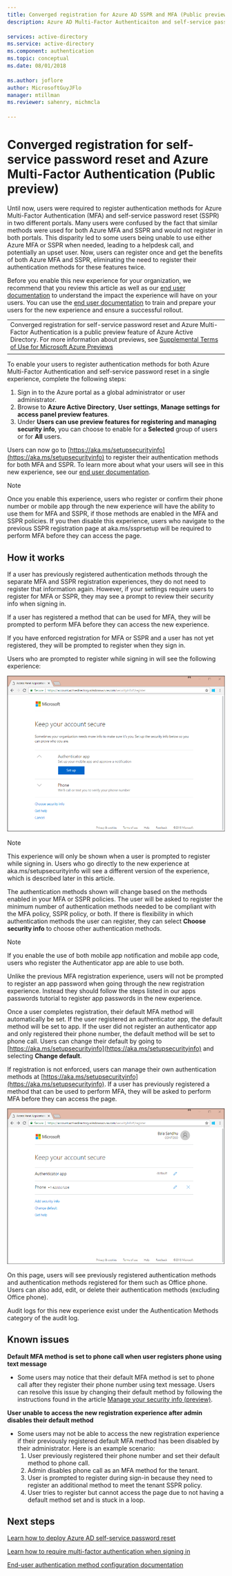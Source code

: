 ```yaml
---
title: Converged registration for Azure AD SSPR and MFA (Public preview)
description: Azure AD Multi-Factor Authenticaiton and self-service password reset registration (Public preview)

services: active-directory
ms.service: active-directory
ms.component: authentication
ms.topic: conceptual
ms.date: 08/01/2018

ms.author: joflore
author: MicrosoftGuyJFlo
manager: mtillman
ms.reviewer: sahenry, michmcla

---
```

# Converged registration for self-service password reset and Azure Multi-Factor Authentication (Public preview)

Until now, users were required to register authentication methods for Azure Multi-Factor Authentication (MFA) and self-service password reset (SSPR) in two different portals. Many users were confused by the fact that similar methods were used for both Azure MFA and SSPR and would not register in both portals. This disparity led to some users being unable to use either Azure MFA or SSPR when needed, leading to a helpdesk call, and potentially an upset user. Now, users can register once and get the benefits of both Azure MFA and SSPR, eliminating the need to register their authentication methods for these features twice.  

Before you enable this new experience for your organization, we recommend that you review this article as well as our [end user documentation](https://aka.ms/securityinfoguide) to understand the impact the experience will have on your users. You can use the [end user documentation](https://aka.ms/securityinfoguide) to train and prepare your users for the new experience and ensure a successful rollout.

|     |
| --- |
| Converged registration for self-service password reset and Azure Multi-Factor Authentication is a public preview feature of Azure Active Directory. For more information about previews, see  [Supplemental Terms of Use for Microsoft Azure Previews](https://azure.microsoft.com/support/legal/preview-supplemental-terms/)|
|     |

To enable your users to register authentication methods for both Azure Multi-Factor Authentication and self-service password reset in a single experience, complete the following steps:

1. Sign in to the Azure portal as a global administrator or user administrator.
2. Browse to **Azure Active Directory**, **User settings**, **Manage settings for access panel preview features**.
3. Under **Users can use preview features for registering and managing security info**, you can choose to enable for a **Selected** group of users or for **All** users.

Users can now go to [https://aka.ms/setupsecurityinfo](https://aka.ms/setupsecurityinfo) to register their authentication methods for both MFA and SSPR. To learn more about what your users will see in this new experience, see our [end user documentation](https://aka.ms/securityinfoguide).  

> [!NOTE]
> Once you enable this experience, users who register or confirm their phone number or mobile app through the new experience will have the ability to use them for MFA and SSPR, if those methods are enabled in the MFA and SSPR policies. If you then disable this experience, users who navigate to the previous SSPR registration page at aka.ms/ssprsetup will be required to perform MFA before they can access the page.  

## How it works

If a user has previously registered authentication methods through the separate MFA and SSPR registration experiences, they do not need to register that information again. However, if your settings require users to register for MFA or SSPR, they may see a prompt to review their security info when signing in.

If a user has registered a method that can be used for MFA, they will be prompted to perform MFA before they can access the new experience.

If you have enforced registration for MFA or SSPR and a user has not yet registered, they will be prompted to register when they sign in.

Users who are prompted to register while signing in will see the following experience:

![Converged registration. Set up methods as a new user](./media/concept-registration-mfa-sspr-converged/concept-registration-add-methods.png)

> [!NOTE]
> This experience will only be shown when a user is prompted to register while signing in. Users who go directly to the new experience at aka.ms/setupsecurityinfo will see a different version of the experience, which is described later in this article.

The authentication methods shown will change based on the methods enabled in your MFA or SSPR policies. The user will be asked to register the minimum number of authentication methods needed to be compliant with the MFA policy, SSPR policy, or both. If there is flexibility in which authentication methods the user can register, they can select **Choose security info** to choose other authentication methods.  

> [!NOTE]
> If you enable the use of both mobile app notification and mobile app code, users who register the Authenticator app are able to use both.

Unlike the previous MFA registration experience, users will not be prompted to register an app password when going through the new registration experience. Instead they should follow the steps listed in our apps passwords tutorial to register app passwords in the new experience.  

Once a user completes registration, their default MFA method will automatically be set. If the user registered an authenticator app, the default method will be set to app. If the user did not register an authenticator app and only registered their phone number, the default method will be set to phone call. Users can change their default by going to [https://aka.ms/setupsecurityinfo](https://aka.ms/setupsecurityinfo) and selecting **Change default**.  

If registration is not enforced, users can manage their own authentication methods at [https://aka.ms/setupsecurityinfo](https://aka.ms/setupsecurityinfo). If a user has previously registered a method that can be used to perform MFA, they will be asked to perform MFA before they can access the page.  

![Converged registration. Edit methods as a registered user](./media/concept-registration-mfa-sspr-converged/concept-registration-edit-methods.png)

On this page, users will see previously registered authentication methods and authentication methods registered for them such as Office phone. Users can also add, edit, or delete their authentication methods (excluding Office phone).  

Audit logs for this new experience exist under the Authentication Methods category of the audit log.  

## Known issues

**Default MFA method is set to phone call when user registers phone using text message**

   * Some users may notice that their default MFA method is set to phone call after they register their phone number using text message. Users can resolve this issue by changing their default method by following the instructions found in the article [Manage your security info (preview)](../user-help/security-info-manage-settings.md#change-your-info).

**User unable to access the new registration experience after admin disables their default method**

   * Some users may not be able to access the new registration experience if their previously registered default MFA method has been disabled by their administrator. Here is an example scenario:
      1. User previously registered their phone number and set their default method to phone call.
      2. Admin disables phone call as an MFA method for the tenant.
      3. User is prompted to register during sign-in because they need to register an additional method to meet the tenant SSPR policy.
      4. User tries to register but cannot access the page due to not having a default method set and is stuck in a loop.

## Next steps

[Learn how to deploy Azure AD self-service password reset](howto-sspr-deployment.md)

[Learn how to require multi-factor authentication when signing in](howto-mfa-getstarted.md)

[End-user authentication method configuration documentation](https://aka.ms/securityinfoguide)